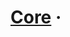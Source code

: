 # [Core][homepage] · <!-- badges.start --><!-- badges.end -->

[homepage]: https://cat-org.github.io/core/
